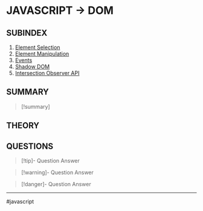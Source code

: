 # JAVASCRIPT -> DOM
## SUBINDEX
1. [Element Selection](js_element_selection.md)
2. [Element Manipulation](js_element_manipulation.md)
3. [Events](js_events.md)
4. [Shadow DOM](js_shadow_dom.md)
5. [Intersection Observer API](js_intersection_observer.md)
## SUMMARY
> [!summary]

## THEORY
## QUESTIONS
> [!tip]- Question
> Answer

> [!warning]- Question
> Answer

> [!danger]- Question
> Answer
- - - 
#javascript 